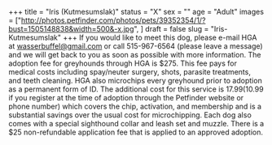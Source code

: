 +++
title = "Iris (Kutmesumslak)"
status = "X"
sex = ""
age = "Adult"
images = ["http://photos.petfinder.com/photos/pets/39352354/1/?bust=1505148838&width=500&-x.jpg",
]
draft = false
slug = "Iris-Kutmesumslak"
+++
If you would like to meet this dog, please e-mail HGA at wasserbuffel@gmail.com or call 515-967-6564 (please leave a message) and we will get back to you as soon as possible with more information. The adoption fee for greyhounds through HGA is $275. This fee pays for medical costs including spay/neuter surgery, shots, parasite treatments, and teeth cleaning. HGA also microchips every greyhound prior to adoption as a permanent form of ID. The additional cost for this service is $17.99 ($10.99 if you register at the time of adoption through the Petfinder website or phone number) which covers the chip, activation, and membership and is a substantial savings over the usual cost for microchipping. Each dog also comes with a special sighthound collar and leash set and muzzle. There is a $25 non-refundable application fee that is applied to an approved adoption.
